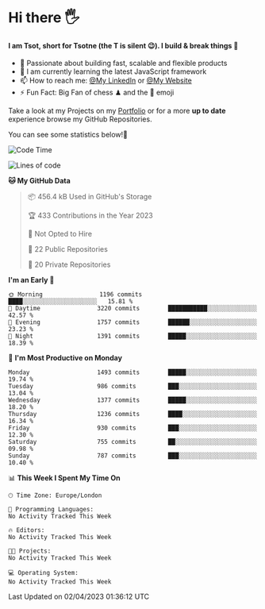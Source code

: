 # Hi there :raised_hand_with_fingers_splayed:
#### I am Tsot, short for Tsotne (the T is silent :wink:). I build & break things :space_invader:
- :telescope: Passionate about building fast, scalable and flexible products
- :seedling: I am currently learning the latest JavaScript framework 
- :mailbox: How to reach me: [@My LinkedIn](https://www.linkedin.com/in/tsotne-gvadzabia/) or [@My Website](https://tsotne.co.uk/contact)
- :zap: Fun Fact: Big Fan of chess ♟ and the 👾 emoji

Take a look at my Projects on my [Portfolio](https://tsotne.co.uk/) or for a more **up to date** experience browse my GitHub Repositories.

You can see some statistics below!:space_invader:
<!--START_SECTION:waka-->
![Code Time](http://img.shields.io/badge/Code%20Time-761%20hrs%202%20mins-blue)

![Lines of code](https://img.shields.io/badge/From%20Hello%20World%20I%27ve%20Written-4.5%20million%20lines%20of%20code-blue)

**🐱 My GitHub Data** 

> 📦 456.4 kB Used in GitHub's Storage 
 > 
> 🏆 433 Contributions in the Year 2023
 > 
> 🚫 Not Opted to Hire
 > 
> 📜 22 Public Repositories 
 > 
> 🔑 20 Private Repositories 
 > 
**I'm an Early 🐤** 

```text
🌞 Morning                1196 commits        ████░░░░░░░░░░░░░░░░░░░░░   15.81 % 
🌆 Daytime                3220 commits        ███████████░░░░░░░░░░░░░░   42.57 % 
🌃 Evening                1757 commits        ██████░░░░░░░░░░░░░░░░░░░   23.23 % 
🌙 Night                  1391 commits        █████░░░░░░░░░░░░░░░░░░░░   18.39 % 
```
📅 **I'm Most Productive on Monday** 

```text
Monday                   1493 commits        █████░░░░░░░░░░░░░░░░░░░░   19.74 % 
Tuesday                  986 commits         ███░░░░░░░░░░░░░░░░░░░░░░   13.04 % 
Wednesday                1377 commits        █████░░░░░░░░░░░░░░░░░░░░   18.20 % 
Thursday                 1236 commits        ████░░░░░░░░░░░░░░░░░░░░░   16.34 % 
Friday                   930 commits         ███░░░░░░░░░░░░░░░░░░░░░░   12.30 % 
Saturday                 755 commits         ██░░░░░░░░░░░░░░░░░░░░░░░   09.98 % 
Sunday                   787 commits         ███░░░░░░░░░░░░░░░░░░░░░░   10.40 % 
```


📊 **This Week I Spent My Time On** 

```text
🕑︎ Time Zone: Europe/London

💬 Programming Languages: 
No Activity Tracked This Week

🔥 Editors: 
No Activity Tracked This Week

🐱‍💻 Projects: 
No Activity Tracked This Week

💻 Operating System: 
No Activity Tracked This Week
```


 Last Updated on 02/04/2023 01:36:12 UTC
<!--END_SECTION:waka-->
